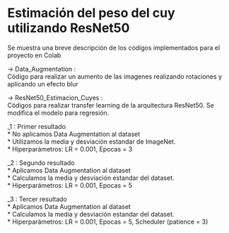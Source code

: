 # Estimación del peso del cuy utilizando ResNet50

Se muestra una breve descripción de los códigos implementados para el proyecto en Colab

-> Data_Augmentation :  
   Código para realizar un aumento de las imagenes realizando rotaciones y aplicando un efecto blur

-> ResNet50_Estimacion_Cuyes :  
   Códigos para realizar transfer learning de la arquitectura ResNet50. Se modifica el modelo para regresión.

   _1 : Primer resultado  
       * No aplicamos Data Augmentation al dataset  
       * Utilizamos la media y desviación estandar de ImageNet.  
       * Hiperparámetros: LR = 0.001, Epocas = 3  

   _2 : Segundo resultado  
       * Aplicamos Data Augmentation al dataset  
       * Calculamos la media y desviación estandar del dataset.  
       * Hiperparámetros: LR = 0.001, Epocas = 5  

   _3 : Tercer resultado  
       * Aplicamos Data Augmentation al dataset  
       * Calculamos la media y desviación estandar del dataset.  
       * Hiperparámetros: LR = 0.001, Epocas = 5, Scheduler (patience = 3)  
